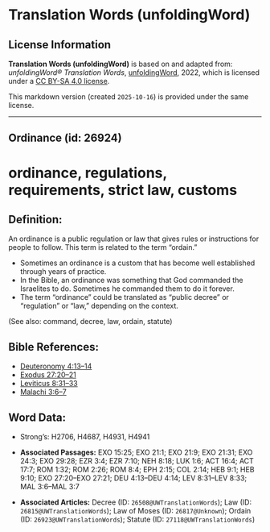 # Translation Words (unfoldingWord)

## License Information

**Translation Words (unfoldingWord)** is based on and adapted from: _unfoldingWord® Translation Words_, [unfoldingWord](https://unfoldingword.org/utw), 2022, which is licensed under a [CC BY-SA 4.0 license](https://creativecommons.org/licenses/by-sa/4.0/legalcode.en).

This markdown version (created `2025-10-16`) is provided under the same license.



--------------------------------

## Ordinance (id: 26924)

ordinance, regulations, requirements, strict law, customs
=========================================================

Definition:
-----------

An ordinance is a public regulation or law that gives rules or instructions for people to follow. This term is related to the term “ordain.”

* Sometimes an ordinance is a custom that has become well established through years of practice.
* In the Bible, an ordinance was something that God commanded the Israelites to do. Sometimes he commanded them to do it forever.
* The term “ordinance” could be translated as “public decree” or “regulation” or “law,” depending on the context.

(See also: command, decree, law, ordain, statute)

Bible References:
-----------------

* [Deuteronomy 4:13–14](https://ref.ly/Deut4:13-Deut4:14)
* [Exodus 27:20–21](https://ref.ly/Exod27:20-Exod27:21)
* [Leviticus 8:31–33](https://ref.ly/Lev8:31-Lev8:33)
* [Malachi 3:6–7](https://ref.ly/Mal3:6-Mal3:7)

Word Data:
----------

* Strong’s: H2706, H4687, H4931, H4941

* **Associated Passages:** EXO 15:25; EXO 21:1; EXO 21:9; EXO 21:31; EXO 24:3; EXO 29:28; EZR 3:4; EZR 7:10; NEH 8:18; LUK 1:6; ACT 16:4; ACT 17:7; ROM 1:32; ROM 2:26; ROM 8:4; EPH 2:15; COL 2:14; HEB 9:1; HEB 9:10; EXO 27:20–EXO 27:21; DEU 4:13–DEU 4:14; LEV 8:31–LEV 8:33; MAL 3:6–MAL 3:7
* **Associated Articles:** Decree (ID: `26508@UWTranslationWords`); Law (ID: `26815@UWTranslationWords`); Law of Moses (ID: `26817@Unknown`); Ordain (ID: `26923@UWTranslationWords`); Statute (ID: `27118@UWTranslationWords`)

